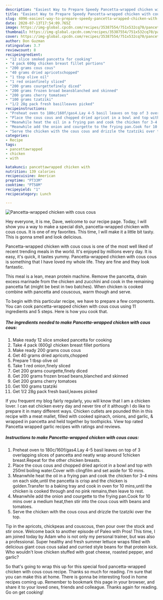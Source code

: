 ```yaml
---
description: "Easiest Way to Prepare Speedy Pancetta-wrapped chicken with cous cous"
title: "Easiest Way to Prepare Speedy Pancetta-wrapped chicken with cous cous"
slug: 4096-easiest-way-to-prepare-speedy-pancetta-wrapped-chicken-with-cous-cous
date: 2020-07-13T17:54:09.765Z
image: https://img-global.cpcdn.com/recipes/35387554/751x532cq70/pancetta-wrapped-chicken-with-cous-cous-recipe-main-photo.jpg
thumbnail: https://img-global.cpcdn.com/recipes/35387554/751x532cq70/pancetta-wrapped-chicken-with-cous-cous-recipe-main-photo.jpg
cover: https://img-global.cpcdn.com/recipes/35387554/751x532cq70/pancetta-wrapped-chicken-with-cous-cous-recipe-main-photo.jpg
author: Don Guzman
ratingvalue: 3.7
reviewcount: 8
recipeingredient:
- "12 slice smoked pancetta for cooking"
- "4 pack 600g chicken breast fillet portions"
- "200 grams cous cous"
- "40 grams dried apricotschopped"
- "1 tbsp olive oil"
- "1 red onionfinely sliced"
- "200 grams courgettefinely diced"
- "200 grams frozen broad beansblanched and skinned"
- "200 grams cherry tomatoes"
- "100 grams tzatziki"
- "1/2 28g pack fresh basilleaves picked"
recipeinstructions:
- "Preheat oven to 180c/160f/gas4.Lay 4-5 basil leaves on top of 3 overlapping slices of pancetta and neatly wrap around 1chicken breast.Repeat for the other chicken breasts."
- "Place the cous cous and chopped dried apricot in a bowl and top with 250ml boiling water.Cover with clingfilm and set aside for 10 mins."
- "Meanwhile heat the oil in a frying pan and cook the chicken for 3-4 mins on each side,until the pancetta is crisp and the chicken is golden.Transfer to a baking tray and cook in oven for 10 mins,until the chicken is cooked through and no pink remains,then leave to rest."
- "Meanwhile add the onion and courgette to the frying pan.Cook for 10 mins over a medium heat,then stir into the cous cous with beans and tomatoes."
- "Serve the chicken with the cous cous and drizzle the tzatziki over the top."
categories:
- Recipe
tags:
- pancettawrapped
- chicken
- with

katakunci: pancettawrapped chicken with 
nutrition: 139 calories
recipecuisine: American
preptime: "PT33M"
cooktime: "PT58M"
recipeyield: "1"
recipecategory: Lunch

---
```



![Pancetta-wrapped chicken with cous cous](https://img-global.cpcdn.com/recipes/35387554/751x532cq70/pancetta-wrapped-chicken-with-cous-cous-recipe-main-photo.jpg)

Hey everyone, it is me, Dave, welcome to our recipe page. Today, I will show you a way to make a special dish, pancetta-wrapped chicken with cous cous. It is one of my favorites. This time, I will make it a little bit tasty. This is gonna smell and look delicious.

Pancetta-wrapped chicken with cous cous is one of the most well liked of recent trending meals in the world. It's enjoyed by millions every day. It is easy, it's quick, it tastes yummy. Pancetta-wrapped chicken with cous cous is something that I have loved my whole life. They are fine and they look fantastic.

This meal is a lean, mean protein machine. Remove the pancetta, drain excess marinade from the chicken and zucchini and cook in the remaining pancetta fat (might be best in two batches). When chicken is cooked combine with pancetta and couscous, warm though and serve.


To begin with this particular recipe, we have to prepare a few components. You can cook pancetta-wrapped chicken with cous cous using 11 ingredients and 5 steps. Here is how you cook that.

<!--inarticleads1-->

##### The ingredients needed to make Pancetta-wrapped chicken with cous cous:

1. Make ready 12 slice smoked pancetta for cooking
1. Take 4 pack (600g) chicken breast fillet portions
1. Make ready 200 grams cous cous
1. Get 40 grams dried apricots,chopped
1. Prepare 1 tbsp olive oil
1. Take 1 red onion,finely sliced
1. Get 200 grams courgette,finely diced
1. Get 200 grams frozen broad beans,blanched and skinned
1. Get 200 grams cherry tomatoes
1. Get 100 grams tzatziki
1. Get 1/2 28g pack fresh basil,leaves picked


If you frequent my blog fairly regularly, you will know that I am a chicken lover. I can eat chicken every day and never tire of it although I do like to prepare it in many different ways. Chicken cutlets are pounded thin in this recipe with a meat mallet, filled with cooked spinach, onions, and garlic, &amp; wrapped in pancetta and held together by toothpicks. View top rated Pancetta wrapped garlic recipes with ratings and reviews. 

<!--inarticleads2-->

##### Instructions to make Pancetta-wrapped chicken with cous cous:

1. Preheat oven to 180c/160f/gas4.Lay 4-5 basil leaves on top of 3 overlapping slices of pancetta and neatly wrap around 1chicken breast.Repeat for the other chicken breasts.
1. Place the cous cous and chopped dried apricot in a bowl and top with 250ml boiling water.Cover with clingfilm and set aside for 10 mins.
1. Meanwhile heat the oil in a frying pan and cook the chicken for 3-4 mins on each side,until the pancetta is crisp and the chicken is golden.Transfer to a baking tray and cook in oven for 10 mins,until the chicken is cooked through and no pink remains,then leave to rest.
1. Meanwhile add the onion and courgette to the frying pan.Cook for 10 mins over a medium heat,then stir into the cous cous with beans and tomatoes.
1. Serve the chicken with the cous cous and drizzle the tzatziki over the top.


Tip in the apricots, chickpeas and couscous, then pour over the stock and stir once. Welcome back to another episode of Paleo with Pros! This time, I am joined today by Adam who is not only my personal trainer, but was also a professional. Super healthy and fresh summer lettuce wraps filled with delicious giant cous cous salad and curried style beans for that protein kick. Who wouldn&#39;t love chicken stuffed with goat cheese, roasted pepper, and garlic? 

So that's going to wrap this up for this special food pancetta-wrapped chicken with cous cous recipe. Thanks so much for reading. I'm sure that you can make this at home. There is gonna be interesting food in home recipes coming up. Remember to bookmark this page in your browser, and share it to your loved ones, friends and colleague. Thanks again for reading. Go on get cooking!
